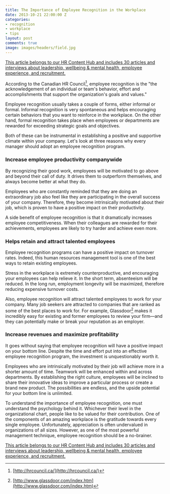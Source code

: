 ```yaml
---
title: The Importance of Employee Recognition in the Workplace
date: 2013-10-21 22:00:00 Z
categories:
- recognition
- workplace
- tips
layout: post
comments: true
image: images/headers/field.jpg
---
```


<section class="hub-content-link">
  <a href="https://www.teammood.com/en/hub/hr-hub/">This article belongs to our <span>HR Content Hub</span> and includes 30 articles and interviews about leadership, wellbeing & mental health, employee experience, and recruitment.</a>
</section>

According to the Canadian HR Council[^1], employee recognition is the "the acknowledgement of an individual or team's behavior, effort and accomplishments that support the organization's goals and values." 

Employee recognition usually takes a couple of forms, either informal or formal. Informal recognition is very spontaneous and helps encouraging certain behaviors that you want to reinforce in the workplace. On the other hand, formal recognition takes place when employees or departments are rewarded for exceeding strategic goals and objectives. 

Both of these can be instrumental in establishing a positive and supportive climate within your company. Let's look at three reasons why every manager should adopt an employee recognition program.

### Increase employee productivity companywide

By recognizing their good work, employees will be motivated to go above and beyond their call of duty. It drives them to outperform themselves, and always become better at what they do. 

Employees who are constantly reminded that they are doing an extraordinary job also feel like they are participating in the overall success of your company. Therefore, they become intrinsically motivated about their job, which is proven to have a positive impact on their productivity. 

A side benefit of employee recognition is that it dramatically increases employee competitiveness. When their colleagues are rewarded for their achievements, employees are likely to try harder and achieve even more.

###  Helps retain and attract talented employees

Employee recognition programs can have a positive impact on turnover rates. Indeed, this human resources management tool is one of the best ways to retain existing employees. 

Stress in the workplace is extremely counterproductive, and encouraging your employees can help relieve it. In the short term, absenteeism will be reduced. In the long run, employment longevity will be maximized, therefore reducing expensive turnover costs. 

Also, employee recognition will attract talented employees to work for your company. Many job seekers are attracted to companies that are ranked as some of the best places to work for. For example, Glassdoor[^2] makes it incredibly easy for existing and former employees to review your firm—and they can potentially make or break your reputation as an employer.

### Increase revenues and maximize profitability

It goes without saying that employee recognition will have a positive impact on your bottom line. Despite the time and effort put into an effective employee recognition program, the investment is unquestionably worth it. 

Employees who are intrinsically motivated by their job will achieve more in a shorter amount of time. Teamwork will be enhanced within and across departments. By establishing the right culture, employees will be inclined to share their innovative ideas to improve a particular process or create a brand new product. The possibilities are endless, and the upside potential for your bottom line is unlimited.

To understand the importance of employee recognition, one must understand the psychology behind it. Whichever their level in the organizational chart, people like to be valued for their contribution. One of the components of an amazing workplace is the gratitude towards every single employee. Unfortunately, appreciation is often undervalued in organizations of all sizes. However, as one of the most powerful management technique, employee recognition should be a no-brainer.

<section class="hub-content-link">
  <a href="https://www.teammood.com/en/hub/hr-hub/">This article belongs to our <span>HR Content Hub</span> and includes 30 articles and interviews about leadership, wellbeing & mental health, employee experience, and recruitment.</a>
</section>

[^1]: [http://hrcouncil.ca/](http://hrcouncil.ca/)
[^2]: [http://www.glassdoor.com/index.htm](http://www.glassdoor.com/index.htm)
